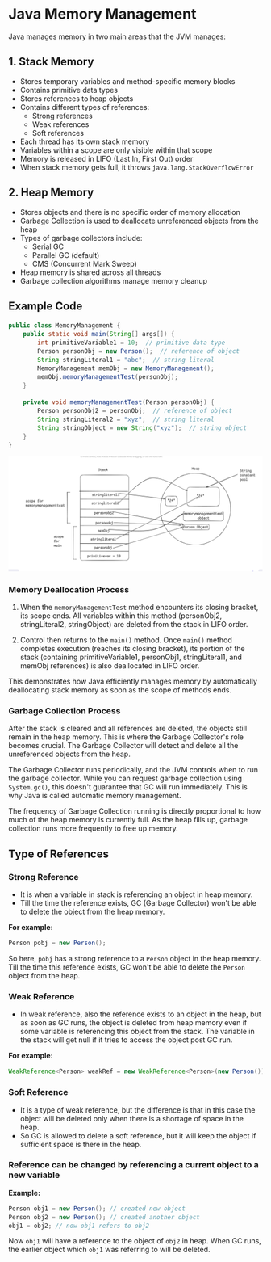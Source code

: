 # Java Memory Management

Java manages memory in two main areas that the JVM manages:

## 1. Stack Memory
- Stores temporary variables and method-specific memory blocks
- Contains primitive data types
- Stores references to heap objects
- Contains different types of references:
  - Strong references
  - Weak references
  - Soft references
- Each thread has its own stack memory
- Variables within a scope are only visible within that scope
- Memory is released in LIFO (Last In, First Out) order
- When stack memory gets full, it throws `java.lang.StackOverflowError`

## 2. Heap Memory
- Stores objects and there is no specific order of memory allocation
- Garbage Collection is used to deallocate unreferenced objects from the heap
- Types of garbage collectors include:
  - Serial GC
  - Parallel GC (default)
  - CMS (Concurrent Mark Sweep)
- Heap memory is shared across all threads
- Garbage collection algorithms manage memory cleanup

## Example Code

```java
public class MemoryManagement {
    public static void main(String[] args[]) {
        int primitiveVariable1 = 10;  // primitive data type
        Person personObj = new Person();  // reference of object
        String stringLiteral1 = "abc";  // string literal
        MemoryManagement memObj = new MemoryManagement();
        memObj.memoryManagementTest(personObj);
    }

    private void memoryManagementTest(Person personObj) {
        Person personObj2 = personObj;  // reference of object
        String stringLiteral2 = "xyz";  // string literal
        String stringObject = new String("xyz");  // string object
    }
}
```


![](/diagrams/memory.png)
### Memory Deallocation Process
1. When the `memoryManagementTest` method encounters its closing bracket, its scope ends. All variables within this method (personObj2, stringLiteral2, stringObject) are deleted from the stack in LIFO order.

2. Control then returns to the `main()` method. Once `main()` method completes execution (reaches its closing bracket), its portion of the stack (containing primitiveVariable1, personObj1, stringLiteral1, and memObj references) is also deallocated in LIFO order.

This demonstrates how Java efficiently manages memory by automatically deallocating stack memory as soon as the scope of methods ends.

### Garbage Collection Process
After the stack is cleared and all references are deleted, the objects still remain in the heap memory. This is where the Garbage Collector's role becomes crucial. The Garbage Collector will detect and delete all the unreferenced objects from the heap.

The Garbage Collector runs periodically, and the JVM controls when to run the garbage collector. While you can request garbage collection using `System.gc()`, this doesn't guarantee that GC will run immediately. This is why Java is called automatic memory management.

The frequency of Garbage Collection running is directly proportional to how much of the heap memory is currently full. As the heap fills up, garbage collection runs more frequently to free up memory.

## Type of References

### Strong Reference
- It is when a variable in stack is referencing an object in heap memory.
- Till the time the reference exists, GC (Garbage Collector) won't be able to delete the object from the heap memory.

**For example:**
```java
Person pobj = new Person();
```
So here, `pobj` has a strong reference to a `Person` object in the heap memory. Till the time this reference exists, GC won't be able to delete the `Person` object from the heap.

### Weak Reference
- In weak reference, also the reference exists to an object in the heap, but as soon as GC runs, the object is deleted from heap memory even if some variable is referencing this object from the stack. The variable in the stack will get null if it tries to access the object post GC run.

**For example:**
```java
WeakReference<Person> weakRef = new WeakReference<Person>(new Person());
```

### Soft Reference
- It is a type of weak reference, but the difference is that in this case the object will be deleted only when there is a shortage of space in the heap.
- So GC is allowed to delete a soft reference, but it will keep the object if sufficient space is there in the heap.

### Reference can be changed by referencing a current object to a new variable

**Example:**
```java
Person obj1 = new Person(); // created new object
Person obj2 = new Person(); // created another object
obj1 = obj2; // now obj1 refers to obj2
```
Now `obj1` will have a reference to the object of `obj2` in heap. When GC runs, the earlier object which `obj1` was referring to will be deleted.


